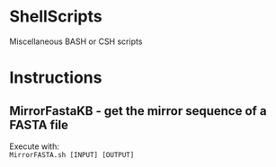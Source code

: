 # ShellScripts
Miscellaneous BASH or CSH scripts
<h1>Instructions</h1>
<h2>MirrorFastaKB - get the mirror sequence of a FASTA file</h2>
Execute with:
<br>
<code>MirrorFASTA.sh [INPUT] [OUTPUT]</code>
